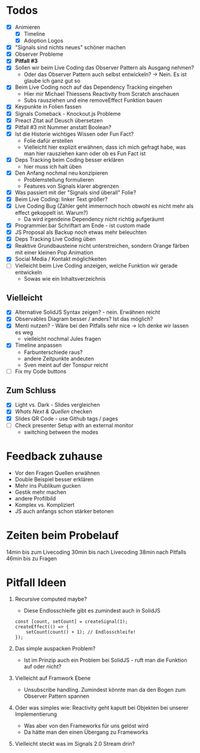 # Todos

- [x] Animieren
    - [x] Timeline
    - [x] Adoption Logos
- [x] "Signals sind nichts neues" schöner machen
- [x] Observer Probleme
- [x] **Pitfall #3**
- [x] Sollen wir beim Live Coding das Observer Pattern als Ausgang nehmen?
    - Oder das Observer Pattern auch selbst entwickeln?
      -> Nein. Es ist glaube ich ganz gut so
- [x] Beim Live Coding noch auf das Dependency Tracking eingehen
    - Hier mir Michael Thiessens Reactivity from Scratch anschauen
    - Subs rausziehen und eine removeEffect Funktion bauen
- [x] Keypunkte in Folien fassen
- [x] Signals Comeback - Knockout.js Probleme
- [x] Preact Zitat auf Deusch übersetzen
- [x] Pitfall #3 mit Nummer anstatt Boolean?
- [x] Ist die Historie wichtiges Wissen oder Fun Fact?
    - Folie dafür erstellen
    - Vielleicht hier explizit erwähnen, dass ich mich gefragt habe, was man hier rausziehen kann oder ob es Fun Fact ist
- [x] Deps Tracking beim Coding besser erklären
    - hier muss ich halt üben
- [x] Den Anfang nochmal neu konzipieren
    - Problemstellung formulieren
    - Features von Signals klarer abgrenzen
- [x] Was passiert mit der "Signals sind überall" Folie?
- [x] Beim Live Coding: linker Text größer?
- [x] Live Coding Bug (Zähler geht immernoch hoch obwohl es nicht mehr als effect gekoppelt ist. Warum?)
    - Da wird irgendeine Dependency nicht richtig aufgeräumt
- [x] Programmier.bar Schriftart am Ende - ist custom made
- [x] JS Proposal als Backup noch etwas mehr beleuchten
- [x] Deps Tracking Live Coding üben
- [x] Reaktive Grundbausteine nicht unterstreichen, sondern Orange färben mit einer kleinen Pop Animation
- [x] Social Media / Kontakt möglichkeiten
- [ ] Vielleicht beim Live Coding anzeigen, welche Funktion wir gerade entwickeln
    - Sowas wie ein Inhaltsverzeichnis

## Vielleicht

- [x] Alternative SolidJS Syntax zeigen? - nein. Erwähnen reicht
- [x] Observables Diagram besser / anders? Ist das möglich?
- [x] Menti nutzen? - Wäre bei den Pitfalls sehr nice
      -> Ich denke wir lassen es weg
    - vielleicht nochmal Jules fragen
- [x] Timeline anpassen
    - Farbunterschiede raus?
    - andere Zeitpunkte andeuten
    - Sven meint auf der Tonspur reicht
- [ ] Fix my Code buttons

## Zum Schluss

- [x] Light vs. Dark - Slides vergleichen
- [x] _Whats Next & Quellen_ checken
- [x] Slides QR Code - use Github tags / pages
- [ ] Check presenter Setup with an external monitor
    - switching between the modes

# Feedback zuhause

- Vor den Fragen Quellen erwähnen
- Double Beispiel besser erklären
- Mehr ins Publikum gucken
- Gestik mehr machen
- andere Profilbild
- Komplex vs. Kompliziert
- JS auch anfangs schon stärker betonen

# Zeiten beim Probelauf

14min bis zum Livecoding
30min bis nach Livecoding
38min nach Pitfalls
46min bis zu Fragen

# Pitfall Ideen

1. Recursive computed maybe?
    - Diese Endlosschleife gibt es zumindest auch in SolidJS
    ```
    const [count, setCount] = createSignal(1);
    createEffect(() => {
        setCount(count() + 1); // Endlosschleife!
    });
    ```
2. Das simple auspacken Problem?

    - Ist im Prinzip auch ein Problem bei SolidJS - ruft man die Funktion auf oder nicht?

3. Vielleicht auf Framwork Ebene
    - Unsubscribe handling. Zumindest könnte man da den Bogen zum Observer Pattern spannen
4. Oder was simples wie: Reactivity geht kaputt bei Objekten bei unserer Implementierung

    - Was aber von den Frameworks für uns gelöst wird
    - Da hätte man den einen Übergang zu Frameworks

5. Vielleicht steckt was im Signals 2.0 Stream drin?
